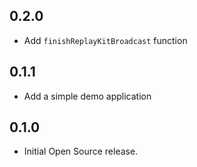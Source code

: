 ## 0.2.0

* Add `finishReplayKitBroadcast` function

## 0.1.1

* Add a simple demo application

## 0.1.0

* Initial Open Source release.
